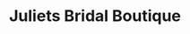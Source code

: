 ---
title: "Juliets Bridal Boutique"
url: /amala-nagar/juliets-bridal-boutique/
shop: Schneiderei
---